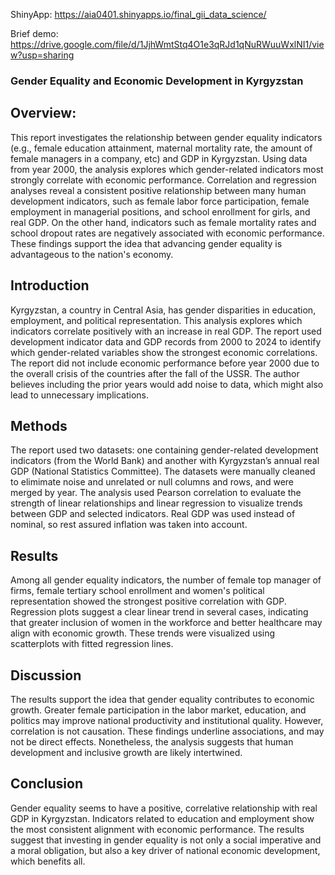 ShinyApp: https://aia0401.shinyapps.io/final_gii_data_science/

Brief demo: https://drive.google.com/file/d/1JjhWmtStq4O1e3qRJd1qNuRWuuWxlNI1/view?usp=sharing

### Gender Equality and Economic Development in Kyrgyzstan

## Overview:
This report investigates the relationship between gender equality indicators (e.g., female education attainment, maternal mortality rate, the amount of female managers in a company, etc) and GDP in Kyrgyzstan. Using data from year 2000, the analysis explores which gender-related indicators most strongly correlate with economic performance. Correlation and regression analyses reveal a consistent positive relationship between many human development indicators, such as female labor force participation, female employment in managerial positions, and school enrollment for girls, and real GDP. On the other hand, indicators such as female mortality rates and school dropout rates are negatively associated with economic performance. These findings support the idea that advancing gender equality is advantageous to the nation's economy.

## Introduction
Kyrgyzstan, a country in Central Asia, has gender disparities in education, employment, and political representation. This analysis explores which indicators correlate positively with an increase in real GDP. The report used development indicator data and GDP records from 2000 to 2024 to identify which gender-related variables show the strongest economic correlations. The report did not include economic performance before year 2000 due to the overall crisis of the countries after the fall of the USSR. The author believes including the prior years would add noise to data, which might also lead to unnecessary implications.

## Methods
The report used two datasets: one containing gender-related development indicators (from the World Bank) and another with Kyrgyzstan’s annual real GDP (National Statistics Committee). The datasets were manually cleaned to elimimate noise and unrelated or null columns and rows, and were merged by year. The analysis used Pearson correlation to evaluate the strength of linear relationships and linear regression to visualize trends between GDP and selected indicators. Real GDP was used instead of nominal, so rest assured inflation was taken into account.

## Results
Among all gender equality indicators, the number of female top manager of firms, female tertiary school enrollment and women's political representation showed the strongest positive correlation with GDP. Regression plots suggest a clear linear trend in several cases, indicating that greater inclusion of women in the workforce and better healthcare may align with economic growth. These trends were visualized using scatterplots with fitted regression lines.

## Discussion
The results support the idea that gender equality contributes to economic growth. Greater female participation in the labor market, education, and politics may improve national productivity and institutional quality. However, correlation is not causation. These findings underline associations, and may not be direct effects. Nonetheless, the analysis suggests that human development and inclusive growth are likely intertwined.

## Conclusion 
Gender equality seems to have a positive, correlative relationship with real GDP in Kyrgyzstan. Indicators related to education and employment show the most consistent alignment with economic performance. The results suggest that investing in gender equality is not only a social imperative and a moral obligation, but also a key driver of national economic development, which benefits all.

